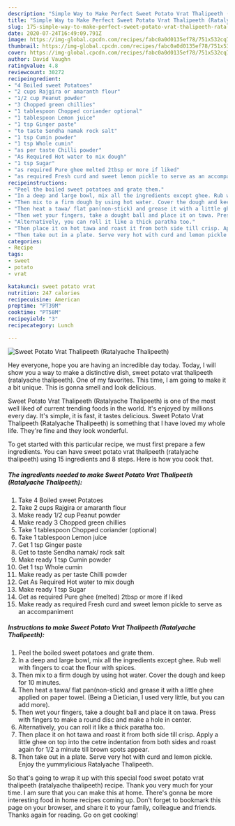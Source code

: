 ```yaml
---
description: "Simple Way to Make Perfect Sweet Potato Vrat Thalipeeth (Ratalyache Thalipeeth)"
title: "Simple Way to Make Perfect Sweet Potato Vrat Thalipeeth (Ratalyache Thalipeeth)"
slug: 175-simple-way-to-make-perfect-sweet-potato-vrat-thalipeeth-ratalyache-thalipeeth
date: 2020-07-24T16:49:09.791Z
image: https://img-global.cpcdn.com/recipes/fabc0a0d0135ef78/751x532cq70/sweet-potato-vrat-thalipeeth-ratalyache-thalipeeth-recipe-main-photo.jpg
thumbnail: https://img-global.cpcdn.com/recipes/fabc0a0d0135ef78/751x532cq70/sweet-potato-vrat-thalipeeth-ratalyache-thalipeeth-recipe-main-photo.jpg
cover: https://img-global.cpcdn.com/recipes/fabc0a0d0135ef78/751x532cq70/sweet-potato-vrat-thalipeeth-ratalyache-thalipeeth-recipe-main-photo.jpg
author: David Vaughn
ratingvalue: 4.8
reviewcount: 30272
recipeingredient:
- "4 Boiled sweet Potatoes"
- "2 cups Rajgira or amaranth flour"
- "1/2 cup Peanut powder"
- "3 Chopped green chillies"
- "1 tablespoon Chopped coriander optional"
- "1 tablespoon Lemon juice"
- "1 tsp Ginger paste"
- "to taste Sendha namak rock salt"
- "1 tsp Cumin powder"
- "1 tsp Whole cumin"
- "as per taste Chilli powder"
- "As Required Hot water to mix dough"
- "1 tsp Sugar"
- "as required Pure ghee melted 2tbsp or more if liked"
- "as required Fresh curd and sweet lemon pickle to serve as an accompaniment"
recipeinstructions:
- "Peel the boiled sweet potatoes and grate them."
- "In a deep and large bowl, mix all the ingredients except ghee. Rub well with fingers to coat the flour with spices."
- "Then mix to a firm dough by using hot water. Cover the dough and keep for 10 minutes."
- "Then heat a tawa/ flat pan(non-stick) and grease it with a little ghee applied on paper towel. (Being a Dietician, I used very little, but you can add more)."
- "Then wet your fingers, take a dought ball and place it on tawa. Press with fingers to make a round disc and make a hole in center."
- "Alternatively, you can roll it like a thick paratha too."
- "Then place it on hot tawa and roast it from both side till crisp. Apply a little ghee on top into the cetre indentation from both sides and roast again for 1/2 a minute till brown spots appear."
- "Then take out in a plate. Serve very hot with curd and lemon pickle. Enjoy the yummylicious Ratalyache Thalipeeth."
categories:
- Recipe
tags:
- sweet
- potato
- vrat

katakunci: sweet potato vrat 
nutrition: 247 calories
recipecuisine: American
preptime: "PT39M"
cooktime: "PT58M"
recipeyield: "3"
recipecategory: Lunch

---
```



![Sweet Potato Vrat Thalipeeth (Ratalyache Thalipeeth)](https://img-global.cpcdn.com/recipes/fabc0a0d0135ef78/751x532cq70/sweet-potato-vrat-thalipeeth-ratalyache-thalipeeth-recipe-main-photo.jpg)

Hey everyone, hope you are having an incredible day today. Today, I will show you a way to make a distinctive dish, sweet potato vrat thalipeeth (ratalyache thalipeeth). One of my favorites. This time, I am going to make it a bit unique. This is gonna smell and look delicious.

Sweet Potato Vrat Thalipeeth (Ratalyache Thalipeeth) is one of the most well liked of current trending foods in the world. It's enjoyed by millions every day. It's simple, it is fast, it tastes delicious. Sweet Potato Vrat Thalipeeth (Ratalyache Thalipeeth) is something that I have loved my whole life. They're fine and they look wonderful.




To get started with this particular recipe, we must first prepare a few ingredients. You can have sweet potato vrat thalipeeth (ratalyache thalipeeth) using 15 ingredients and 8 steps. Here is how you cook that.

<!--inarticleads1-->

##### The ingredients needed to make Sweet Potato Vrat Thalipeeth (Ratalyache Thalipeeth):

1. Take 4 Boiled sweet Potatoes
1. Take 2 cups Rajgira or amaranth flour
1. Make ready 1/2 cup Peanut powder
1. Make ready 3 Chopped green chillies
1. Take 1 tablespoon Chopped coriander (optional)
1. Take 1 tablespoon Lemon juice
1. Get 1 tsp Ginger paste
1. Get to taste Sendha namak/ rock salt
1. Make ready 1 tsp Cumin powder
1. Get 1 tsp Whole cumin
1. Make ready as per taste Chilli powder
1. Get As Required Hot water to mix dough
1. Make ready 1 tsp Sugar
1. Get as required Pure ghee (melted) 2tbsp or more if liked
1. Make ready as required Fresh curd and sweet lemon pickle to serve as an accompaniment




<!--inarticleads2-->

##### Instructions to make Sweet Potato Vrat Thalipeeth (Ratalyache Thalipeeth):

1. Peel the boiled sweet potatoes and grate them.
1. In a deep and large bowl, mix all the ingredients except ghee. Rub well with fingers to coat the flour with spices.
1. Then mix to a firm dough by using hot water. Cover the dough and keep for 10 minutes.
1. Then heat a tawa/ flat pan(non-stick) and grease it with a little ghee applied on paper towel. (Being a Dietician, I used very little, but you can add more).
1. Then wet your fingers, take a dought ball and place it on tawa. Press with fingers to make a round disc and make a hole in center.
1. Alternatively, you can roll it like a thick paratha too.
1. Then place it on hot tawa and roast it from both side till crisp. Apply a little ghee on top into the cetre indentation from both sides and roast again for 1/2 a minute till brown spots appear.
1. Then take out in a plate. Serve very hot with curd and lemon pickle. Enjoy the yummylicious Ratalyache Thalipeeth.




So that's going to wrap it up with this special food sweet potato vrat thalipeeth (ratalyache thalipeeth) recipe. Thank you very much for your time. I am sure that you can make this at home. There's gonna be more interesting food in home recipes coming up. Don't forget to bookmark this page on your browser, and share it to your family, colleague and friends. Thanks again for reading. Go on get cooking!
